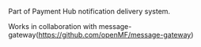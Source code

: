 Part of Payment Hub notification delivery system.

Works in collaboration with message-gateway(https://github.com/openMF/message-gateway)

